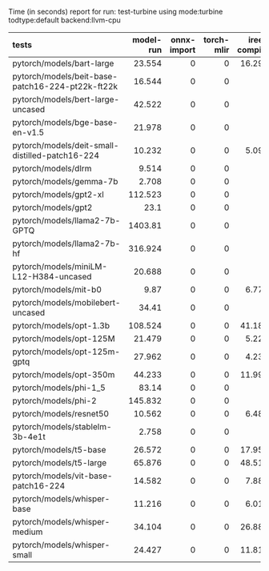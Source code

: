 Time (in seconds) report for run: test-turbine using mode:turbine todtype:default backend:llvm-cpu

| tests                                            |   model-run |   onnx-import |   torch-mlir |   iree-compile |   inference |
|:-------------------------------------------------|------------:|--------------:|-------------:|---------------:|------------:|
| pytorch/models/bart-large                        |      23.554 |             0 |            0 |         16.291 |       1.237 |
| pytorch/models/beit-base-patch16-224-pt22k-ft22k |      16.544 |             0 |            0 |          0     |       0     |
| pytorch/models/bert-large-uncased                |      42.522 |             0 |            0 |          0     |       0     |
| pytorch/models/bge-base-en-v1.5                  |      21.978 |             0 |            0 |          0     |       0     |
| pytorch/models/deit-small-distilled-patch16-224  |      10.232 |             0 |            0 |          5.091 |       0.288 |
| pytorch/models/dlrm                              |       9.514 |             0 |            0 |          0     |       0     |
| pytorch/models/gemma-7b                          |       2.708 |             0 |            0 |          0     |       0     |
| pytorch/models/gpt2-xl                           |     112.523 |             0 |            0 |          0     |       0     |
| pytorch/models/gpt2                              |      23.1   |             0 |            0 |          0     |       0     |
| pytorch/models/llama2-7b-GPTQ                    |    1403.81  |             0 |            0 |          0     |       0     |
| pytorch/models/llama2-7b-hf                      |     316.924 |             0 |            0 |          0     |       0     |
| pytorch/models/miniLM-L12-H384-uncased           |      20.688 |             0 |            0 |          0     |       0     |
| pytorch/models/mit-b0                            |       9.87  |             0 |            0 |          6.777 |       0.505 |
| pytorch/models/mobilebert-uncased                |      34.41  |             0 |            0 |          0     |       0     |
| pytorch/models/opt-1.3b                          |     108.524 |             0 |            0 |         41.188 |       0     |
| pytorch/models/opt-125M                          |      21.479 |             0 |            0 |          5.225 |       0     |
| pytorch/models/opt-125m-gptq                     |      27.962 |             0 |            0 |          4.231 |       0     |
| pytorch/models/opt-350m                          |      44.233 |             0 |            0 |         11.992 |       0     |
| pytorch/models/phi-1_5                           |      83.14  |             0 |            0 |          0     |       0     |
| pytorch/models/phi-2                             |     145.832 |             0 |            0 |          0     |       0     |
| pytorch/models/resnet50                          |      10.562 |             0 |            0 |          6.486 |       0.414 |
| pytorch/models/stablelm-3b-4e1t                  |       2.758 |             0 |            0 |          0     |       0     |
| pytorch/models/t5-base                           |      26.572 |             0 |            0 |         17.959 |       2.54  |
| pytorch/models/t5-large                          |      65.876 |             0 |            0 |         48.514 |       7.54  |
| pytorch/models/vit-base-patch16-224              |      14.582 |             0 |            0 |          7.883 |       0.69  |
| pytorch/models/whisper-base                      |      11.216 |             0 |            0 |          6.014 |       0.446 |
| pytorch/models/whisper-medium                    |      34.104 |             0 |            0 |         26.885 |       1.946 |
| pytorch/models/whisper-small                     |      24.427 |             0 |            0 |         11.812 |       0.857 |
